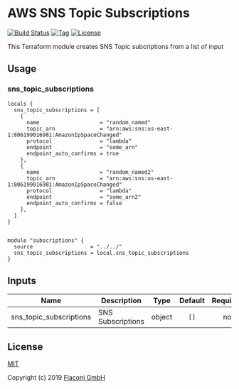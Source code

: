 # AWS SNS Topic Subscriptions

[![Build Status](https://travis-ci.com/Flaconi/terraform-aws-sns-topic-subscriptions.svg?branch=master)](https://travis-ci.com/Flaconi/terraform-aws-waf-acl-rules)
[![Tag](https://img.shields.io/github/tag/Flaconi/terraform-aws-sns-topic-subscriptions.svg)](https://github.com/Flaconi/terraform-aws-waf-acl-rules/releases)
[![License](https://img.shields.io/badge/license-MIT-blue.svg)](https://opensource.org/licenses/MIT)

This Terraform module creates SNS Topic subcriptions from a list of input

## Usage

### sns_topic_subscriptions

```hcl
locals {
  sns_topic_subscriptions = [
    {
      name                   = "random_named"
      topic_arn              = "arn:aws:sns:us-east-1:806199016981:AmazonIpSpaceChanged"
      protocol               = "lambda"
      endpoint               = "some_arn"
      endpoint_auto_confirms = true
    },
    {
      name                   = "random_named2"
      topic_arn              = "arn:aws:sns:us-east-1:806199016981:AmazonIpSpaceChanged"
      protocol               = "lambda"
      endpoint               = "some_arn2"
      endpoint_auto_confirms = false
    },
  ]
}


module "subscriptions" {
  source                  = "../../"
  sns_topic_subscriptions = local.sns_topic_subscriptions
}
```

<!-- BEGINNING OF PRE-COMMIT-TERRAFORM DOCS HOOK -->
## Inputs

| Name | Description | Type | Default | Required |
|------|-------------|:----:|:-----:|:-----:|
| sns\_topic\_subscriptions | SNS Subscriptions | object | `[]` | no |

<!-- END OF PRE-COMMIT-TERRAFORM DOCS HOOK -->


## License

[MIT](LICENSE)

Copyright (c) 2019 [Flaconi GmbH](https://github.com/Flaconi)
